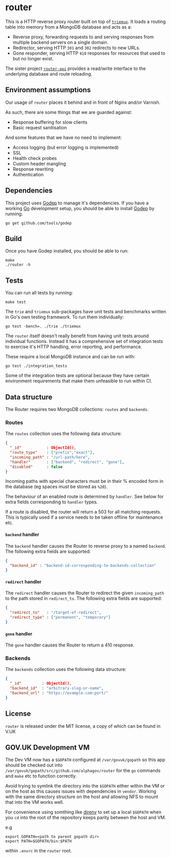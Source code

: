 router
======

This is a HTTP reverse proxy router built on top of [`triemux`][tm]. It
loads a routing table into memory from a MongoDB database and acts as a:

- Reverse proxy, forwarding requests to and serving responses from multiple
  backend servers on a single domain.
- Redirector, serving HTTP `301` and `302` redirects to new URLs.
- Gone responder, serving HTTP `410` responses for resources that used to
  but no longer exist.

The sister project [`router-api`][router-api] provides a read/write
interface to the underlying database and route reloading.

[tm]: https://github.com/alphagov/router/tree/master/triemux
[router-api]: https://github.com/alphagov/router-api

Environment assumptions
-----------------------

Our usage of `router` places it behind and in front of Nginx and/or Varnish.

As such, there are some things that we are guarded against:

- Response buffering for slow clients
- Basic request sanitisation

And some features that we have no need to implement:

- Access logging (but error logging is implemented)
- SSL
- Health check probes
- Custom header mangling
- Response rewriting
- Authentication

Dependencies
------------

This project uses [Godep][godep] to manage it's dependencies.  If you have a
working [Go][go] development setup, you should be able to install
[Godep][godep] by running:

    go get github.com/tools/godep

[godep]: https://github.com/tools/godep
[go]: http://golang.org

Build
-----

Once you have Godep installed, you should be able to run:

    make
    ./router -h

Tests
-----

You can run all tests by running:

    make test

The `trie` and `triemux` sub-packages have unit tests and benchmarks written
in Go's own testing framework. To run them individually:

    go test -bench=. ./trie ./triemux

The `router` itself doesn't really benefit from having unit tests around
individual functions. Instead it has a comprehensive set of integration
tests to exercise it's HTTP handling, error reporting, and performance.

These require a local MongoDB instance and can be run with:

    go test ./integration_tests

Some of the integration tests are optional because they have certain
environment requirements that make them unfeasible to run within CI.

Data structure
-----------------

The Router requires two MongoDB collections: `routes` and `backends`.

### Routes

The `routes` collection uses the following data structure:

```json
{
  "_id"           : ObjectId(),
  "route_type"    : ["prefix","exact"],
  "incoming_path" : "/url-path/here",
  "handler"       : ["backend", "redirect", "gone"],
  "disabled"      : false
}
```

Incoming paths with special characters must be in their % encoded form in the
database (eg spaces must be stored as `%20`).

The behaviour of an enabled route is determined by `handler`. See below for
extra fields corresponding to `handler` types.

If a route is disabled, the router will return a 503 for all matching requests.
This is typically used if a service needs to be taken offline for maintenance
etc.

#### `backend` handler

The `backend` handler causes the Router to reverse proxy to a named
`backend`. The following extra fields are supported:

```json
{
  "backend_id" : "backend-id-corresponding-to-backends-collection"
}
```

#### `redirect` handler

The `redirect` handler causes the Router to redirect the given
`incoming_path` to the path stored in `redirect_to`. The following
extra fields are supported:

```json
{
  "redirect_to"   : "/target-of-redirect",
  "redirect_type" : ["permanent", "temporary"]
}
```

#### `gone` handler

The `gone` handler causes the Router to return a 410 response.

### Backends

The `backends` collection uses the following data structure:

```json
{
  "_id"         : ObjectId(),
  "backend_id"  : "arbitrary-slug-or-name",
  "backend_url" : "https://example.com:port/"
}
```

License
-------

`router` is released under the MIT license, a copy of which can be found in
V.UK 

## GOV.UK Development VM

The Dev VM now has a `$GOPATH` configured at `/var/govuk/gopath` so this
app should be checked out into
`/var/govuk/gopath/src/github.com/alphagov/router` for the `go`
commands and `make` etc to function correctly.

Avoid trying to symlink the directory into the `$GOPATH` either within
the VM or on the host as this causes issues with dependencies in
`vendor`. 
Working with the same directory structure on the host and allowing NFS
to mount 
that into the VM works well.

For convenience using somthing like
[direnv](https://github.com/direnv/direnv) to set up a local `$GOPATH`
when you `cd` into the root of the repository keeps parity between the
host and VM.

e.g


```
export GOPATH=<path to parent gopath dir>
export PATH=$GOPATH/bin:$PATH

```

within `.envrc` in the `router` root.
